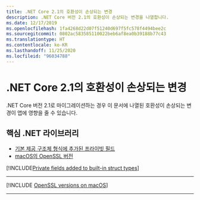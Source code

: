 ```yaml
---
title: .NET Core 2.1의 호환성이 손상되는 변경
description: .NET Core 버전 2.1의 호환성이 손상되는 변경을 나열합니다.
ms.date: 12/17/2019
ms.openlocfilehash: 1fa4268d22d07f51240d697f5fc578f4494bee2c
ms.sourcegitcommit: 0802ac583585110022beb6af8ea0b39188b77c43
ms.translationtype: HT
ms.contentlocale: ko-KR
ms.lasthandoff: 11/25/2020
ms.locfileid: "96034788"
---
```

# <a name="breaking-changes-in-net-core-21"></a>.NET Core 2.1의 호환성이 손상되는 변경

.NET Core 버전 2.1로 마이그레이션하는 경우 이 문서에 나열된 호환성이 손상되는 변경이 앱에 영향을 줄 수 있습니다.

## <a name="core-net-libraries"></a>핵심 .NET 라이브러리

- [기본 제공 구조체 형식에 추가된 프라이빗 필드](#private-fields-added-to-built-in-struct-types)
- [macOS의 OpenSSL 버전](#openssl-versions-on-macos)

[!INCLUDE[Private fields added to built-in struct types](~/includes/core-changes/corefx/2.1/instantiate-struct.md)]

***

[!INCLUDE [OpenSSL versions on macOS](../../../includes/core-changes/corefx/openssl-dependencies-macos.md)]

***
